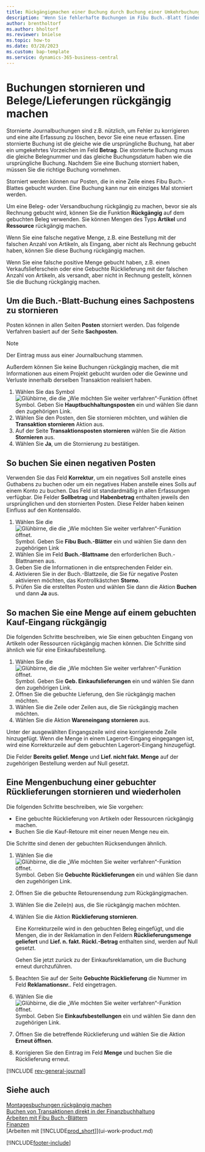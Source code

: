 ```yaml
---
title: Rückgängigmachen einer Buchung durch Buchung einer Umkehrbuchung
description: 'Wenn Sie fehlerhafte Buchungen im Fibu Buch.-Blatt finden, können Sie die Aktion Transaktion zurückbuchen verwenden, um die korrekte Buchung mit einem Protokoll zu stornieren.'
author: brentholtorf
ms.author: bholtorf
ms.reviewer: bnielse
ms.topic: how-to
ms.date: 03/28/2023
ms.custom: bap-template
ms.service: dynamics-365-business-central
---
```

# Buchungen stornieren und Belege/Lieferungen rückgängig machen

Stornierte Journalbuchungen sind z.B. nützlich, um Fehler zu korrigieren und eine alte Erfassung zu löschen, bevor Sie eine neue erfassen. Eine stornierte Buchung ist die gleiche wie die ursprüngliche Buchung, hat aber ein umgekehrtes Vorzeichen im Feld **Betrag**. Die stornierte Buchung muss die gleiche Belegnummer und das gleiche Buchungsdatum haben wie die ursprüngliche Buchung. Nachdem Sie eine Buchung storniert haben, müssen Sie die richtige Buchung vornehmen.

Storniert werden können nur Posten, die in eine Zeile eines Fibu Buch.-Blattes gebucht wurden. Eine Buchung kann nur ein einziges Mal storniert werden.

Um eine Beleg- oder Versandbuchung rückgängig zu machen, bevor sie als Rechnung gebucht wird, können Sie die Funktion **Rückgängig** auf dem gebuchten Beleg verwenden. Sie können Mengen des Typs **Artikel** und **Ressource** rückgängig machen.

Wenn Sie eine falsche negative Menge, z.B. eine Bestellung mit der falschen Anzahl von Artikeln, als Eingang, aber nicht als Rechnung gebucht haben, können Sie diese Buchung rückgängig machen.

Wenn Sie eine falsche positive Menge gebucht haben, z.B. einen Verkaufslieferschein oder eine Gebuchte Rücklieferung mit der falschen Anzahl von Artikeln, als versandt, aber nicht in Rechnung gestellt, können Sie die Buchung rückgängig machen.

## Um die Buch.-Blatt-Buchung eines Sachpostens zu stornieren

Posten können in allen Seiten **Posten** storniert werden. Das folgende Verfahren basiert auf der Seite **Sachposten**.

> [!NOTE]
> Der Eintrag muss aus einer Journalbuchung stammen.
>
> Außerdem können Sie keine Buchungen rückgängig machen, die mit Informationen aus einem Projekt gebucht wurden oder die Gewinne und Verluste innerhalb derselben Transaktion realisiert haben.

1. Wählen Sie das Symbol ![Glühbirne, die die „Wie möchten Sie weiter verfahren“-Funktion öffnet](media/ui-search/search_small.png "Sagen Sie mir, was Sie tun möchten") Symbol. Geben Sie **Hauptbuchhaltungsposten** ein und wählen Sie dann den zugehörigen Link.
2. Wählen Sie den Posten, den Sie stornieren möchten, und wählen die **Transaktion stornieren** Aktion aus.
3. Auf der Seite **Transaktionsposten stornieren** wählen Sie die Aktion **Stornieren** aus.
4. Wählen Sie **Ja**, um die Stornierung zu bestätigen.

## So buchen Sie einen negativen Posten  

Verwenden Sie das Feld **Korrektur**, um ein negatives Soll anstelle eines Guthabens zu buchen oder um ein negatives Haben anstelle eines Solls auf einem Konto zu buchen. Das Feld ist standardmäßig in allen Erfassungen verfügbar. Die Felder **Sollbetrag** und **Habenbetrag** enthalten jeweils den ursprünglichen und den stornierten Posten. Diese Felder haben keinen Einfluss auf den Kontensaldo.  

1. Wählen Sie die ![Glühbirne, die die „Wie möchten Sie weiter verfahren“-Funktion öffnet.](media/ui-search/search_small.png "Sagen Sie mir, was Sie tun möchten") Symbol. Geben Sie **Fibu Buch.-Blätter** ein und wählen Sie dann den zugehörigen Link  
2. Wählen Sie im Feld **Buch.-Blattname** den erforderlichen Buch.-Blattnamen aus.  
3. Geben Sie die Informationen in die entsprechenden Felder ein.  
4. Aktivieren Sie in der Buch.-Blattzeile, die Sie für negative Posten aktivieren möchten, das Kontrollkästchen **Storno**.  
5. Prüfen Sie die erstellten Posten und wählen Sie dann die Aktion **Buchen** und dann **Ja** aus.

## So machen Sie eine Menge auf einem gebuchten Kauf-Eingang rückgängig  

Die folgenden Schritte beschreiben, wie Sie einen gebuchten Eingang von Artikeln oder Ressourcen rückgängig machen können. Die Schritte sind ähnlich wie für eine Einkaufsbestellung.

1. Wählen Sie die ![Glühbirne, die die „Wie möchten Sie weiter verfahren“-Funktion öffnet.](media/ui-search/search_small.png "Wie möchten Sie weiter verfahren") Symbol. Geben Sie **Geb. Einkaufslieferungen** ein und wählen Sie dann den zugehörigen Link.  
2. Öffnen Sie die gebuchte Lieferung, den Sie rückgängig machen möchten.  
3. Wählen Sie die Zeile oder Zeilen aus, die Sie rückgängig machen möchten.  
4. Wählen Sie die Aktion **Wareneingang stornieren** aus.

Unter der ausgewählten Eingangszeile wird eine korrigierende Zeile hinzugefügt. Wenn die Menge in einem Lagerort-Eingang eingegangen ist, wird eine Korrekturzeile auf dem gebuchten Lagerort-Eingang hinzugefügt.  

Die Felder **Bereits gelief. Menge** und **Lief. nicht fakt. Menge** auf der zugehörigen Bestellung werden auf Null gesetzt.

## Eine Mengenbuchung einer gebuchter Rücklieferungen stornieren und wiederholen

Die folgenden Schritte beschreiben, wie Sie vorgehen:

* Eine gebuchte Rücklieferung von Artikeln oder Ressourcen rückgängig machen.
* Buchen Sie die Kauf-Retoure mit einer neuen Menge neu ein.

Die Schritte sind denen der gebuchten Rücksendungen ähnlich.

1. Wählen Sie die ![Glühbirne, die die „Wie möchten Sie weiter verfahren“-Funktion öffnet.](media/ui-search/search_small.png "Was möchten Sie tun?") Symbol. Geben Sie **Gebuchte Rücklieferungen** ein und wählen Sie dann den zugehörigen Link.  
2. Öffnen Sie die gebuchte Retourensendung zum Rückgängigmachen.
3. Wählen Sie die Zeile(n) aus, die Sie rückgängig machen möchten.  

4. Wählen Sie die Aktion **Rücklieferung stornieren**.  

    Eine Korrekturzeile wird in den gebuchten Beleg eingefügt, und die Mengen, die in der Reklamation in den Feldern **Rücklieferungsmenge geliefert** und **Lief. n. fakt. Rückl.-Betrag** enthalten sind, werden auf Null gesetzt.  

    Gehen Sie jetzt zurück zu der Einkaufsreklamation, um die Buchung erneut durchzuführen.  

5. Beachten Sie auf der Seite **Gebuchte Rücklieferung** die Nummer im Feld **Reklamationsnr.**. Feld eingetragen.  
6. Wählen Sie die ![Glühbirne, die die „Wie möchten Sie weiter verfahren“-Funktion öffnet.](media/ui-search/search_small.png "Was möchten Sie tun?") Symbol. Geben Sie **Einkaufsbestellungen** ein und wählen Sie dann den zugehörigen Link.  
7. Öffnen Sie die betreffende Rücklieferung und wählen Sie die Aktion **Erneut öffnen**.  
8. Korrigieren Sie den Eintrag im Feld **Menge** und buchen Sie die Rücklieferung erneut.  

[!INCLUDE [rev-general-journal](includes/rev-general-journal.md)]

## Siehe auch

[Montagesbuchungen rückgängig machen](assembly-how-to-undo-assembly-posting.md)  
[Buchen von Transaktionen direkt in der Finanzbuchhaltung](finance-how-post-transactions-directly.md)  
[Arbeiten mit Fibu Buch.-Blättern](ui-work-general-journals.md)  
[Finanzen](finance.md)  
[Arbeiten mit [!INCLUDE[prod_short](includes/prod_short.md)]](ui-work-product.md)  

[!INCLUDE[footer-include](includes/footer-banner.md)]